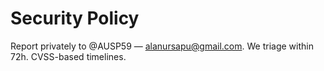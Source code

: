 # Security Policy
Report privately to @AUSP59 — alanursapu@gmail.com. We triage within 72h. CVSS-based timelines.
